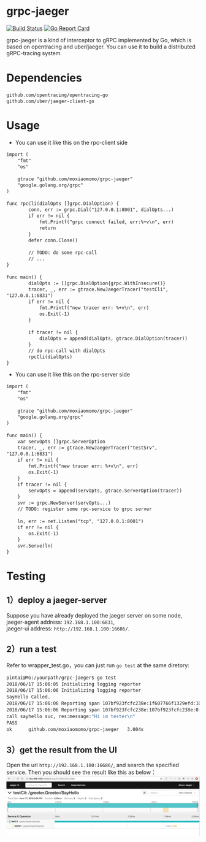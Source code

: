 # grpc-jaeger

[![Build Status](https://travis-ci.org/moxiaomomo/grpc-jaeger.svg?branch=master)](https://travis-ci.org/moxiaomomo/grpc-jaeger)
[![Go Report Card](https://goreportcard.com/badge/github.com/moxiaomomo/grpc-jaeger)](https://goreportcard.com/badge/github.com/moxiaomomo/grpc-jaeger)

grpc-jaeger is a kind of interceptor to gRPC implemented by Go, which is based on opentracing and uber/jaeger. You can use it to build a distributed gRPC-tracing system.

# Dependencies

```
github.com/opentracing/opentracing-go
github.com/uber/jaeger-client-go
```

# Usage

- You can use it like this on the rpc-client side

```golang
import (
	"fmt"
	"os"
	
	gtrace "github.com/moxiaomomo/grpc-jaeger"
	"google.golang.org/grpc"
)

func rpcCli(dialOpts []grpc.DialOption) {
		conn, err := grpc.Dial("127.0.0.1:8001", dialOpts...)
		if err != nil {
			fmt.Printf("grpc connect failed, err:%+v\n", err)
			return
		}
		defer conn.Close()
		
		// TODO: do some rpc-call
		// ...
}

func main() {
		dialOpts := []grpc.DialOption{grpc.WithInsecure()}
		tracer, _, err := gtrace.NewJaegerTracer("testCli", "127.0.0.1:6831")
		if err != nil {
			fmt.Printf("new tracer err: %+v\n", err)
			os.Exit(-1)
		}

		if tracer != nil {
			dialOpts = append(dialOpts, gtrace.DialOption(tracer))
		}
		// do rpc-call with dialOpts
		rpcCli(dialOpts)
}
```

- You can use it like this on the rpc-server side

```golang
import (
	"fmt"
	"os"
	
	gtrace "github.com/moxiaomomo/grpc-jaeger"
	"google.golang.org/grpc"
)

func main() {
	var servOpts []grpc.ServerOption
	tracer, _, err := gtrace.NewJaegerTracer("testSrv", "127.0.0.1:6831")
	if err != nil {
		fmt.Printf("new tracer err: %+v\n", err)
		os.Exit(-1)
	}
	if tracer != nil {
		servOpts = append(servOpts, gtrace.ServerOption(tracer))
	}
	svr := grpc.NewServer(servOpts...)
	// TODO: register some rpc-service to grpc server
	
	ln, err := net.Listen("tcp", "127.0.0.1:8001")
	if err != nil {
		os.Exit(-1)
	}
	svr.Serve(ln)
}
```

# Testing

## 1）deploy a jaeger-server

Suppose you have already deployed the jaeger server on some node,<br>
jaeger-agent address: `192.168.1.100:6831`, <br>
jaeger-ui address: `http://192.168.1.100:16686/`.

## 2）run a test

Refer to wrapper_test.go，you can just run `go test` at the same diretory:

```bash
pintai@MG:/yourpath/grpc-jaeger$ go test
2018/06/17 15:06:05 Initializing logging reporter
2018/06/17 15:06:06 Initializing logging reporter
SayHello Called.
2018/06/17 15:06:06 Reporting span 107bf923fcfc238e:1f607766f1329efd:107bf923fcfc238e:1
2018/06/17 15:06:06 Reporting span 107bf923fcfc238e:107bf923fcfc238e:0:1
call sayhello suc, res:message:"Hi im tester\n"
PASS
ok  	github.com/moxiaomomo/grpc-jaeger	3.004s
```

## 3）get the result from the UI
Open the url `http://192.168.1.100:16686/`, and search the specified service. Then you should see the result like this as below：
![jaegerui](./jaegerui.png)